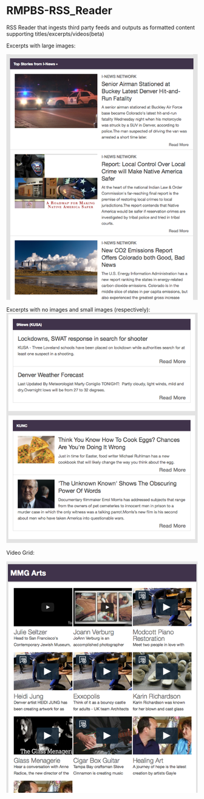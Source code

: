 RMPBS-RSS_Reader
================

RSS Reader that ingests third party feeds and outputs as formatted content supporting titles/excerpts/videos(beta)

Excerpts with large images:

![Alt text](/examples/excerpt-large.png "Excerpt with large images")

Excerpts with no images and small images (respectively):
![Alt text](/examples/excerpt-small-none.png "Excerpt with no images and small images")

Video Grid:

![Alt text](/examples/video-grid.png "Video Grid")